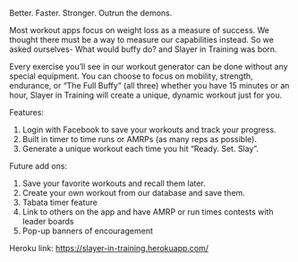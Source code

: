 
Better. Faster. Stronger. Outrun the demons.

Most workout apps focus on weight loss as a measure of success. We thought there must be a way to measure our capabilities instead. So we asked ourselves- What would buffy do? and Slayer in Training was born.

Every exercise you’ll see in our workout generator can be done without any special equipment. You can choose to focus on mobility, strength, endurance, or “The Full Buffy” (all three) whether you have 15 minutes or an hour, Slayer in Training will create a unique, dynamic workout just for you.  

Features: 
1) Login with Facebook to save your workouts and track your progress.
2) Built in timer to time runs or AMRPs (as many reps as possible).
3) Generate a unique workout each time you hit “Ready. Set. Slay”.


Future add ons: 
1) Save your favorite workouts and recall them later.
2) Create your own workout from our database and save them.
3) Tabata timer feature
4) Link to others on the app and have AMRP or run times contests with leader boards 
5) Pop-up banners of encouragement 

Heroku link: https://slayer-in-training.herokuapp.com/



